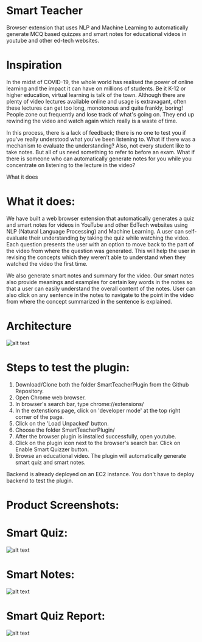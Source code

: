 # Smart Teacher
Browser extension that uses NLP and Machine Learning to automatically generate MCQ based quizzes and smart notes for educational videos in youtube and other ed-tech websites.

# Inspiration
In the midst of COVID-19, the whole world has realised the power of online learning and the impact it can have on millions of students. Be it K-12 or higher education, virtual learning is talk of the town. Although there are plenty of video lectures available online and usage is extravagant, often these lectures can get too long, monotonous and quite frankly, boring! People zone out frequently and lose track of what's going on. They end up rewinding the video and watch again which really is a waste of time.

In this process, there is a lack of feedback; there is no one to test you if you've really understood what you've been listening to. What if there was a mechanism to evaluate the understanding? Also, not every student like to take notes. But all of us need something to refer to before an exam. What if there is someone who can automatically generate notes for you while you concentrate on listening to the lecture in the video?

What it does

# What it does:

We have built a web browser extension that automatically generates a quiz and smart notes for videos in YouTube and other EdTech websites using NLP (Natural Language Processing) and Machine Learning. A user can self-evaluate their understanding by taking the quiz while watching the video. Each question presents the user with an option to move back to the part of the video from where the question was generated. This will help the user in revising the concepts which they weren’t able to understand when they watched the video the first time.

We also generate smart notes and summary for the video. Our smart notes also provide meanings and examples for certain key words in the notes so that a user can easily understand the overall content of the notes. User can also click on any sentence in the notes to navigate to the point in the video from where the concept summarized in the sentence is explained.

# Architecture

![alt text](https://github.com/sumanthreddym/smart_teacher/blob/master/Architecture.png)

# Steps to test the plugin:

1. Download/Clone both the folder SmartTeacherPlugin from the Github Repository.
2. Open Chrome web browser. 
3. In browser's search bar, type chrome://extensions/
4. In the extenstions page, click on 'developer mode' at the top right corner of the page.
5. Click on the 'Load Unpacked' button.
6. Choose the folder SmartTeacherPlugin/
7. After the browser plugin is installed successfully, open youtube.
8. Click on the plugin icon next to the browser's search bar. Click on Enable Smart Quizzer button. 
9. Browse an educational video. The plugin will automatically generate smart quiz and smart notes.

Backend is already deployed on an EC2 instance. You don't have to deploy backend to test the plugin.

# Product Screenshots:

# Smart Quiz:
![alt text](https://github.com/sumanthreddym/smart_teacher/blob/master/sample_output/smart_quiz.png)

# Smart Notes:
![alt text](https://github.com/sumanthreddym/smart_teacher/blob/master/sample_output/smart_notes.png)

# Smart Quiz Report:
![alt text](https://github.com/sumanthreddym/smart_teacher/blob/master/sample_output/smart_quiz_result.png)
